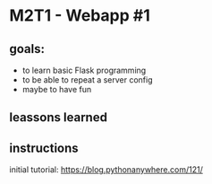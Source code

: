 # M2T1 - Webapp #1

## goals:
- to learn basic Flask programming
- to be able to repeat a server config
- maybe to have fun

## leassons learned

## instructions
initial tutorial: https://blog.pythonanywhere.com/121/